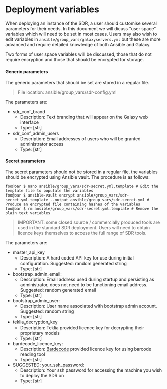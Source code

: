 # Deployment variables #

When deploying an instance of the SDR, a user should customise several parameters for their needs. In this document we will dicuss "user space" variables which will need to be set in most cases. Users may also wish to edit variables in `ansible/group_vars/galaxyservers.yml` but these are more advanced and require detailed knowledge of both Ansible and Galaxy.

Two forms of user space variables will be discussed, those that do not require encryption and those that should be encrypted for storage.

#### Generic parameters ####

The generic parameters that should be set are stored in a regular file.

> File location: ansible/group_vars/sdr-config.yml

The parameters are:

  * sdr\_conf\_brand
    * Description: Text branding that will appear on the Galaxy web interface
    * Type: [str]
  * sdr\_conf\_admin_users
    * Description: Email addresses of users who will be granted administrator access 
    * Type: [str]

#### Secret parameters ####

The secret parameters should not be stored in a regular file, the variables should be encrypted using Ansible vault. The procedure is as follows:

```console
foo@bar $ nano ansible/group_vars/sdr-secret.yml.template # Edit the template file to populate the variables
foo@bar $ ansible-vault encrypt ansible/group_vars/sdr-secret.yml.template --output ansible/group_vars/sdr-secret.yml # Produce an encrypted file containing hashes of the variables
foo@bar $ rm ansible/group_vars/sdr-secret.yml.template # Remove the plain text variables
```

> IMPORTANT: some closed source / commercially produced tools are used in the standard SDR deployment. Users will need to obtain licence keys themselves to access the full range of SDR tools.

The parameters are:
  * master\_api\_key
    * Description: A hard coded API key for use during initial configuration. Suggested: random generated string
    * Type: [str]
  * bootstrap\_admin\_email:
    * Description: Email address used during startup and persisting as administrator, does not need to be functioning email address. Suggested: random generated email
    * Type: [str]
  * bootstrap\_admin\_user:
    * Description: User name associated with bootstrap admin account. Suggested: random string
    * Type: [str]
  * teklia\_decryption\_key
    * Description: Teklia provided licence key for decrypting their proprietary models
    * Type: [str]
  * bardecode\_licence\_key:
    * Description: [Bardecode](https://www.bardecode.com/en1/ "Bardocode") provided licence key for using barcode reading tool
    * Type: [str]
  * SUGGESTED: your\_ssh\_password:
    * Description: Your ssh password for accessing the machine you wish to deploy the SDR on
    * Type: [str]
